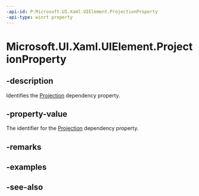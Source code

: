 ```yaml
---
-api-id: P:Microsoft.UI.Xaml.UIElement.ProjectionProperty
-api-type: winrt property
---
```


<!-- Property syntax
public Microsoft.UI.Xaml.DependencyProperty ProjectionProperty { get; }
-->

# Microsoft.UI.Xaml.UIElement.ProjectionProperty

## -description

Identifies the [Projection](uielement_projection.md) dependency property.

## -property-value

The identifier for the [Projection](uielement_projection.md) dependency property.

## -remarks

## -examples

## -see-also
